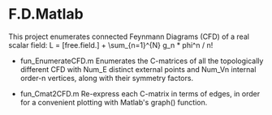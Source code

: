 # F.D.Matlab

This project enumerates connected Feynmann Diagrams (CFD) of a real scalar field: 
L = [free.field.] + \sum_{n=1}^{N} g_n * phi^n / n!

* fun_EnumerateCFD.m
Enumerates the C-matrices of all the topologically different CFD with Num_E distinct external points and Num_Vn internal order-n vertices, along with their symmetry factors. 

* fun_Cmat2CFD.m
Re-express each C-matrix in terms of edges, in order for a convenient plotting with Matlab's graph() function. 
